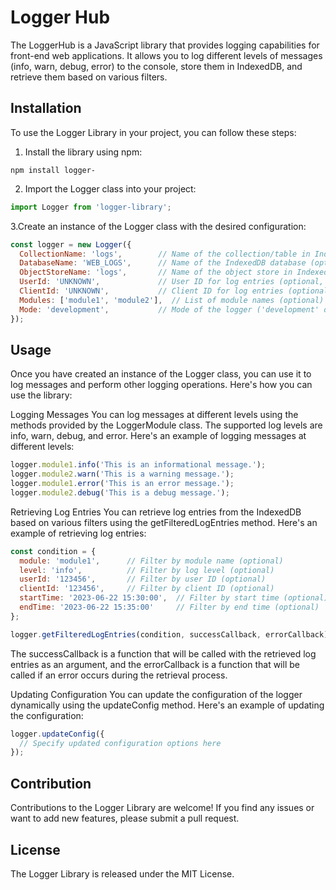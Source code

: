 # Logger Hub

The LoggerHub is a JavaScript library that provides logging capabilities for front-end web applications. It allows you to log different levels of messages (info, warn, debug, error) to the console, store them in IndexedDB, and retrieve them based on various filters.

## Installation

To use the Logger Library in your project, you can follow these steps:

1. Install the library using npm:

```shell
npm install logger-
```

2. Import the Logger class into your project:
  
```javascript
import Logger from 'logger-library';
```

3.Create an instance of the Logger class with the desired configuration:

```javascript
const logger = new Logger({
  CollectionName: 'logs',        // Name of the collection/table in IndexedDB (optional, default: 'logs')
  DatabaseName: 'WEB_LOGS',      // Name of the IndexedDB database (optional, default: 'WEB_LOGS')
  ObjectStoreName: 'logs',       // Name of the object store in IndexedDB (optional, default: 'logs')
  UserId: 'UNKNOWN',             // User ID for log entries (optional, default: 'UNKNOWN')
  ClientId: 'UNKNOWN',           // Client ID for log entries (optional, default: 'UNKNOWN')
  Modules: ['module1', 'module2'],  // List of module names (optional)
  Mode: 'development',           // Mode of the logger ('development' or 'production') (optional, default: 'development')
});

```

## Usage

Once you have created an instance of the Logger class, you can use it to log messages and perform other logging operations. Here's how you can use the library:

Logging Messages
You can log messages at different levels using the methods provided by the LoggerModule class. The supported log levels are info, warn, debug, and error. Here's an example of logging messages at different levels:

```javascript
logger.module1.info('This is an informational message.');
logger.module2.warn('This is a warning message.');
logger.module1.error('This is an error message.');
logger.module2.debug('This is a debug message.');
```
Retrieving Log Entries
You can retrieve log entries from the IndexedDB based on various filters using the getFilteredLogEntries method. Here's an example of retrieving log entries:

```javascript
const condition = {
  module: 'module1',      // Filter by module name (optional)
  level: 'info',          // Filter by log level (optional)
  userId: '123456',       // Filter by user ID (optional)
  clientId: '123456',     // Filter by client ID (optional)
  startTime: '2023-06-22 15:30:00',  // Filter by start time (optional)
  endTime: '2023-06-22 15:35:00'     // Filter by end time (optional)
};

logger.getFilteredLogEntries(condition, successCallback, errorCallback);
```

The successCallback is a function that will be called with the retrieved log entries as an argument, and the errorCallback is a function that will be called if an error occurs during the retrieval process.

Updating Configuration
You can update the configuration of the logger dynamically using the updateConfig method. Here's an example of updating the configuration:

```javascript
logger.updateConfig({
  // Specify updated configuration options here
});
```

## Contribution
Contributions to the Logger Library are welcome! If you find any issues or want to add new features, please submit a pull request.

## License
The Logger Library is released under the MIT License.